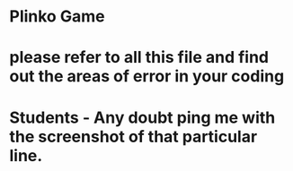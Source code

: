 # Plinko Game
# please refer to all this file and find out the areas of error in your coding
# Students - Any doubt ping me with the screenshot of that particular line.
